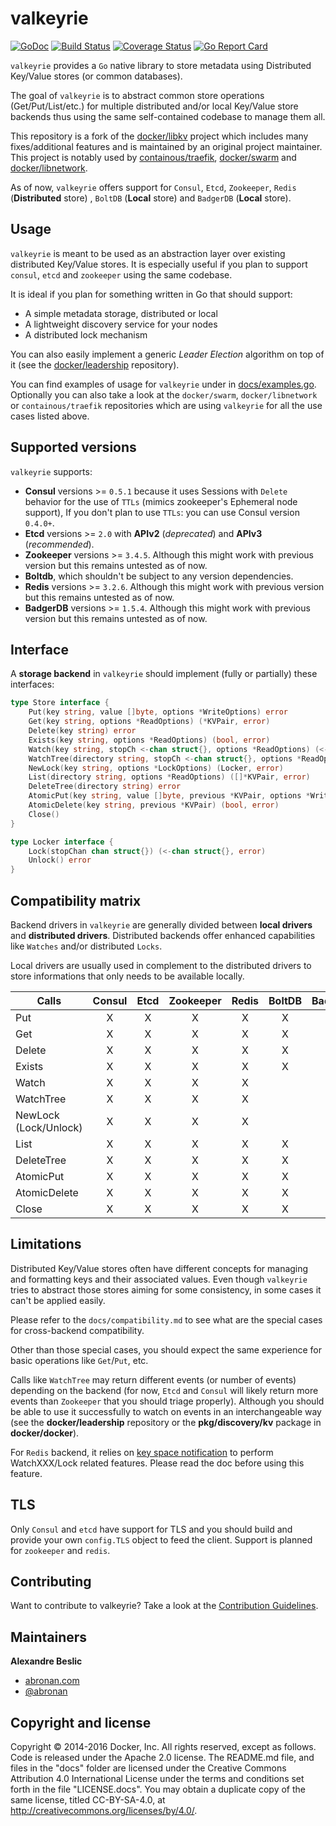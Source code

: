 # valkeyrie

[![GoDoc](https://godoc.org/github.com/abronan/valkeyrie?status.png)](https://godoc.org/github.com/abronan/valkeyrie)
[![Build Status](https://travis-ci.org/abronan/valkeyrie.svg?branch=master)](https://travis-ci.org/abronan/valkeyrie)
[![Coverage Status](https://coveralls.io/repos/abronan/valkeyrie/badge.svg)](https://coveralls.io/r/abronan/valkeyrie)
[![Go Report Card](https://goreportcard.com/badge/github.com/abronan/valkeyrie)](https://goreportcard.com/report/github.com/abronan/valkeyrie)

`valkeyrie` provides a `Go` native library to store metadata using Distributed Key/Value stores (or common databases).

The goal of `valkeyrie` is to abstract common store operations (Get/Put/List/etc.) for multiple distributed and/or local Key/Value store backends thus using the same self-contained codebase to manage them all.

This repository is a fork of the [docker/libkv](https://github.com/docker/libkv) project which includes many fixes/additional features and is maintained by an original project maintainer. This project is notably used by [containous/traefik](https://github.com/containous/traefik), [docker/swarm](https://github.com/docker/swarm) and [docker/libnetwork](https://github.com/docker/libnetwork).

As of now, `valkeyrie` offers support for `Consul`, `Etcd`, `Zookeeper`, `Redis` (**Distributed** store) , `BoltDB` (**Local** store) and `BadgerDB` (**Local** store).

## Usage

`valkeyrie` is meant to be used as an abstraction layer over existing distributed Key/Value stores. It is especially useful if you plan to support `consul`, `etcd` and `zookeeper` using the same codebase.

It is ideal if you plan for something written in Go that should support:

- A simple metadata storage, distributed or local
- A lightweight discovery service for your nodes
- A distributed lock mechanism

You can also easily implement a generic *Leader Election* algorithm on top of it (see the [docker/leadership](https://github.com/docker/leadership) repository).

You can find examples of usage for `valkeyrie` under in [docs/examples.go](https://github.com/abronan/valkeyrie/blob/master/docs/examples.md). Optionally you can also take a look at the `docker/swarm`, `docker/libnetwork` or `containous/traefik` repositories which are using `valkeyrie` for all the use cases listed above.

## Supported versions

`valkeyrie` supports:
- **Consul** versions >= `0.5.1` because it uses Sessions with `Delete` behavior for the use of `TTLs` (mimics zookeeper's Ephemeral node support), If you don't plan to use `TTLs`: you can use Consul version `0.4.0+`.
- **Etcd** versions >= `2.0` with **APIv2** (*deprecated*) and **APIv3** (*recommended*).
- **Zookeeper** versions >= `3.4.5`. Although this might work with previous version but this remains untested as of now.
- **Boltdb**, which shouldn't be subject to any version dependencies.
- **Redis** versions >= `3.2.6`. Although this might work with previous version but this remains untested as of now.
- **BadgerDB** versions >= `1.5.4`. Although this might work with previous version but this remains untested as of now.

## Interface

A **storage backend** in `valkeyrie` should implement (fully or partially) these interfaces:

```go
type Store interface {
	Put(key string, value []byte, options *WriteOptions) error
	Get(key string, options *ReadOptions) (*KVPair, error)
	Delete(key string) error
	Exists(key string, options *ReadOptions) (bool, error)
	Watch(key string, stopCh <-chan struct{}, options *ReadOptions) (<-chan *KVPair, error)
	WatchTree(directory string, stopCh <-chan struct{}, options *ReadOptions) (<-chan []*KVPair, error)
	NewLock(key string, options *LockOptions) (Locker, error)
	List(directory string, options *ReadOptions) ([]*KVPair, error)
	DeleteTree(directory string) error
	AtomicPut(key string, value []byte, previous *KVPair, options *WriteOptions) (bool, *KVPair, error)
	AtomicDelete(key string, previous *KVPair) (bool, error)
	Close()
}

type Locker interface {
	Lock(stopChan chan struct{}) (<-chan struct{}, error)
	Unlock() error
}
```

## Compatibility matrix

Backend drivers in `valkeyrie` are generally divided between **local drivers** and **distributed drivers**. Distributed backends offer enhanced capabilities like `Watches` and/or distributed `Locks`.

Local drivers are usually used in complement to the distributed drivers to store informations that only needs to be available locally.

| Calls                 |   Consul   |  Etcd  |  Zookeeper  |    Redis   |  BoltDB  |  BadgerDB  |
|-----------------------|:----------:|:------:|:-----------:|:----------:|:--------:|:----------:|
| Put                   |     X      |   X    |      X      |      X     |    X     |      X     |
| Get                   |     X      |   X    |      X      |      X     |    X     |      X     |
| Delete                |     X      |   X    |      X      |      X     |    X     |      X     |
| Exists                |     X      |   X    |      X      |      X     |    X     |      X     |
| Watch                 |     X      |   X    |      X      |      X     |          |      X     |
| WatchTree             |     X      |   X    |      X      |      X     |          |      X     |
| NewLock (Lock/Unlock) |     X      |   X    |      X      |      X     |          |            |
| List                  |     X      |   X    |      X      |      X     |    X     |      X     |
| DeleteTree            |     X      |   X    |      X      |      X     |    X     |      X     |
| AtomicPut             |     X      |   X    |      X      |      X     |    X     |      X     |
| AtomicDelete          |     X      |   X    |      X      |      X     |    X     |      X     |
| Close                 |     X      |   X    |      X      |      X     |    X     |      X     |

## Limitations

Distributed Key/Value stores often have different concepts for managing and formatting keys and their associated values. Even though `valkeyrie` tries to abstract those stores aiming for some consistency, in some cases it can't be applied easily.

Please refer to the `docs/compatibility.md` to see what are the special cases for cross-backend compatibility.

Other than those special cases, you should expect the same experience for basic operations like `Get`/`Put`, etc.

Calls like `WatchTree` may return different events (or number of events) depending on the backend (for now, `Etcd` and `Consul` will likely return more events than `Zookeeper` that you should triage properly). Although you should be able to use it successfully to watch on events in an interchangeable way (see the **docker/leadership** repository or the **pkg/discovery/kv** package in **docker/docker**).

For `Redis` backend, it relies on [key space notification](https://redis.io/topics/notifications) to perform WatchXXX/Lock related features. Please read the doc before using this feature.

## TLS

Only `Consul` and `etcd` have support for TLS and you should build and provide your own `config.TLS` object to feed the client. Support is planned for `zookeeper` and `redis`.

## Contributing

Want to contribute to valkeyrie? Take a look at the [Contribution Guidelines](https://github.com/abronan/valkeyrie/blob/master/CONTRIBUTING.md).

## Maintainers

**Alexandre Beslic**

- [abronan.com](https://abronan.com)
- [@abronan](https://twitter.com/abronan)

## Copyright and license

Copyright © 2014-2016 Docker, Inc. All rights reserved, except as follows. Code is released under the Apache 2.0 license. The README.md file, and files in the "docs" folder are licensed under the Creative Commons Attribution 4.0 International License under the terms and conditions set forth in the file "LICENSE.docs". You may obtain a duplicate copy of the same license, titled CC-BY-SA-4.0, at http://creativecommons.org/licenses/by/4.0/.
